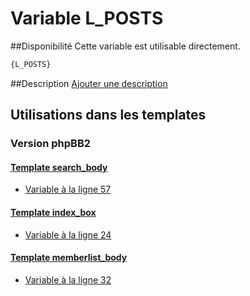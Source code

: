 # Variable L_POSTS

##Disponibilité
Cette variable est utilisable directement.

```html
{L_POSTS}
```

##Description
[Ajouter une description](https://fa-tvars.appspot.com/var/L_POSTS)

## Utilisations dans les templates

### Version phpBB2

#### [Template search_body](subsilver/search_body.md#readme)
* [Variable &agrave; la ligne 57](../subsilver/search_body.tpl#L57)

#### [Template index_box](subsilver/index_box.md#readme)
* [Variable &agrave; la ligne 24](../subsilver/index_box.tpl#L24)

#### [Template memberlist_body](subsilver/memberlist_body.md#readme)
* [Variable &agrave; la ligne 32](../subsilver/memberlist_body.tpl#L32)